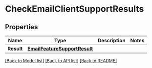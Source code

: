 # CheckEmailClientSupportResults

## Properties

Name | Type | Description | Notes
------------ | ------------- | ------------- | -------------
**Result** | [**EmailFeatureSupportResult**](EmailFeatureSupportResult) |  | 

[[Back to Model list]](../README#documentation-for-models) [[Back to API list]](../README#documentation-for-api-endpoints) [[Back to README]](../README)



